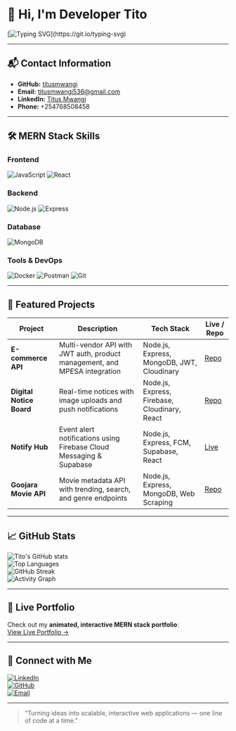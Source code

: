 # 👋 Hi, I'm Developer Tito

[![Typing SVG](https://readme-typing-svg.herokuapp.com?font=Fira+Code&size=24&pause=1000&color=00C4FF&width=650&lines=FULLSTACK+DEVELOPER+%7C+NODE.JS+%7C+EXPRESS+%7C+MONGODB+%7C+REACT+%7C+API+ARCHITECT;Building+modern+web+apps+with+MERN+stack;Always+learning+new+technologies!)](https://git.io/typing-svg)

---

## 📬 Contact Information
- **GitHub:** [titusmwangi](https://github.com/titusmwangi)  
- **Email:** titusmwangi536@gmail.com  
- **LinkedIn:** [Titus Mwangi](https://www.linkedin.com/in/titusmwangi)  
- **Phone:** +254768508458  

---

## 🛠️ MERN Stack Skills

### Frontend
![JavaScript](https://img.shields.io/badge/JavaScript-95%25-yellow?style=for-the-badge&logo=javascript&logoColor=white)
![React](https://img.shields.io/badge/React-92%25-61DAFB?style=for-the-badge&logo=react&logoColor=white)

### Backend
![Node.js](https://img.shields.io/badge/Node.js-93%25-339933?style=for-the-badge&logo=node.js&logoColor=white)
![Express](https://img.shields.io/badge/Express-90%25-000000?style=for-the-badge&logo=express&logoColor=white)

### Database
![MongoDB](https://img.shields.io/badge/MongoDB-92%25-47A248?style=for-the-badge&logo=mongodb&logoColor=white)

### Tools & DevOps
![Docker](https://img.shields.io/badge/Docker-85%25-2496ED?style=for-the-badge&logo=docker&logoColor=white)
![Postman](https://img.shields.io/badge/Postman-90%25-FF6C37?style=for-the-badge&logo=postman&logoColor=white)
![Git](https://img.shields.io/badge/Git-90%25-F05032?style=for-the-badge&logo=git&logoColor=white)

---

## 🚀 Featured Projects

| Project | Description | Tech Stack | Live / Repo |
|---------|-------------|------------|-------------|
| **E-commerce API** | Multi-vendor API with JWT auth, product management, and MPESA integration | Node.js, Express, MongoDB, JWT, Cloudinary | [Repo](https://github.com/titusmwangi/ecommerce-api) |
| **Digital Notice Board** | Real-time notices with image uploads and push notifications | Node.js, Express, Firebase, Cloudinary, React | [Repo](https://github.com/titusmwangi/digital-notice-board) |
| **Notify Hub** | Event alert notifications using Firebase Cloud Messaging & Supabase | Node.js, Express, FCM, Supabase, React | [Live](https://your-vercel-link.vercel.app) |
| **Goojara Movie API** | Movie metadata API with trending, search, and genre endpoints | Node.js, Express, MongoDB, Web Scraping | [Repo](https://github.com/titusmwangi/goojara-api) |

---

## 📈 GitHub Stats

![Tito's GitHub stats](https://github-readme-stats.vercel.app/api?username=titusmwangi&show_icons=true&theme=radical)  
![Top Languages](https://github-readme-stats.vercel.app/api/top-langs/?username=titusmwangi&layout=compact&theme=radical)  
![GitHub Streak](https://streak-stats.demolab.com/?user=titusmwangi&theme=highcontrast)  
![Activity Graph](https://github-readme-activity-graph.vercel.app/graph?username=titusmwangi&bg_color=0d1117&color=00FFCC&line=00C4FF&point=FFFFFF&area=true&hide_border=true)

---

## 💫 Live Portfolio

Check out my **animated, interactive MERN stack portfolio**:  
[View Live Portfolio →](https://your-vercel-link.vercel.app)

---

## 🌟 Connect with Me

[![LinkedIn](https://img.shields.io/badge/LinkedIn-0077B5?style=for-the-badge&logo=linkedin&logoColor=white)](https://www.linkedin.com/in/titusmwangi)  
[![GitHub](https://img.shields.io/badge/GitHub-181717?style=for-the-badge&logo=github&logoColor=white)](https://github.com/titusmwangi)  
[![Email](https://img.shields.io/badge/Email-D14836?style=for-the-badge&logo=gmail&logoColor=white)](mailto:titusmwangi536@gmail.com)

---

> “Turning ideas into scalable, interactive web applications — one line of code at a time.”

